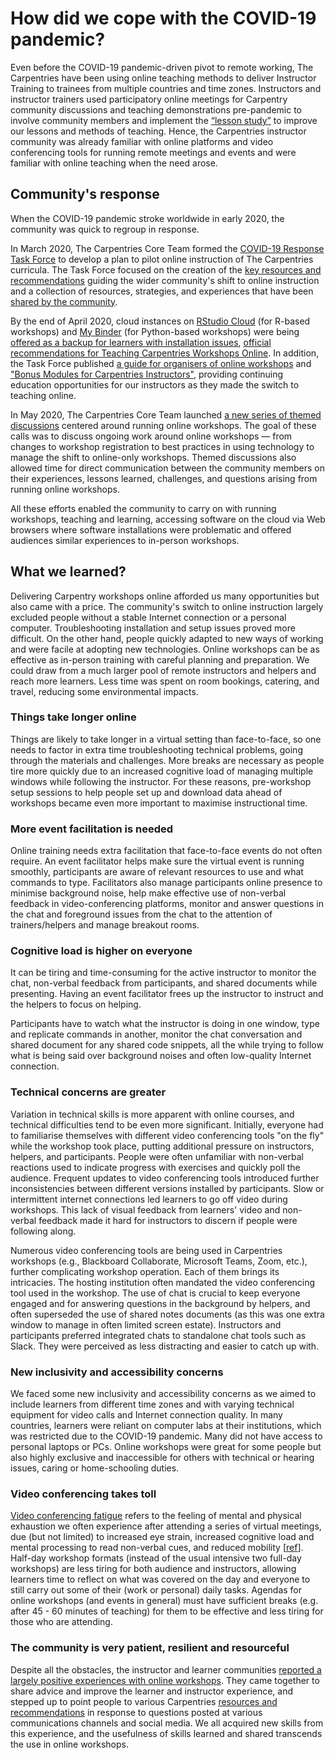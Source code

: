 # How did we cope with the COVID-19 pandemic?

Even before the COVID-19 pandemic-driven pivot to remote working, The Carpentries have been
using online teaching methods to deliver Instructor Training to trainees from multiple
countries and time zones. Instructors and instructor trainers used participatory online meetings for Carpentry community discussions and
teaching demonstrations pre-pandemic to involve community members and implement the [“lesson study”](https://en.wikipedia.org/wiki/Lesson_study) to improve our lessons and methods of teaching. Hence, the Carpentries instructor community was already familiar with online platforms and video conferencing tools for running remote meetings and events and were familiar with online teaching
when the need arose. 

## Community's response
When the COVID-19 pandemic stroke worldwide in early 2020, 
the community was quick to regroup in response. 

In March 2020, The Carpentries Core Team formed the [COVID-19 Response Task Force](https://github.com/carpentries/task-forces/blob/main/2020/COVID-19/COVID-19-charter.md) to develop a plan to pilot online instruction of The Carpentries curricula. The Task Force focused on the creation of the [key resources and recommendations](https://carpentries.org/online-workshop-recommendations/) 
guiding the wider community's shift to online instruction and a collection of resources, strategies, and experiences that have been [shared by the community](https://docs.carpentries.org/topic_folders/hosts_instructors/resources_for_online_workshops.html?highlight=online%20guides#resources-by-community).

By the end of April 2020, cloud instances on [RStudio Cloud](https://rstudio.cloud/) (for R-based workshops) and 
[My Binder](https://mybinder.org/) (for Python-based workshops) were being [offered as a backup for learners with installation issues](https://carpentries.org/blog/2020/04/scaffolds/),
[official recommendations for Teaching Carpentries Workshops Online](https://carpentries.org/online-workshop-recommendations/). In addition, the Task Force published [a guide for organisers of online 
workshops](https://carpentries.org/blog/2020/04/instructor-updates-for-online-workshops/) and ["Bonus Modules for Carpentries Instructors"](https://carpentries.github.io/instructor-training-bonus-modules/), providing continuing education opportunities for our instructors as they made the switch to teaching online.

In May 2020, The Carpentries Core Team launched [a new series of themed discussions](https://carpentries.org/blog/2020/05/online-workshop-themed-discussions/) centered around running online workshops. The goal of these calls was to discuss ongoing work around online workshops — from changes to workshop registration to best practices in using technology to manage the shift to online-only workshops. Themed discussions also allowed time for direct communication between the community members on their experiences, lessons learned, challenges, and questions arising from 
running online workshops.

All these efforts enabled the community to 
carry on with running workshops, teaching and learning, accessing software on the cloud via Web browsers where software 
installations were problematic and offered audiences similar experiences to in-person workshops.

## What we learned?

Delivering Carpentry workshops online afforded us many opportunities but also came with a price.
The community's switch to online instruction largely excluded people without a stable Internet connection or a personal computer. Troubleshooting installation and setup issues proved more difficult. On the other hand, people quickly adapted to new ways of working and were facile at
adopting new technologies. Online workshops can be as effective as in-person training with
careful planning and preparation. We could draw from a much larger pool of remote instructors and helpers
and reach more learners. Less time was spent on room bookings, catering, and travel, reducing some
environmental impacts.

### Things take longer online

Things are likely to take longer in a virtual setting than face-to-face, so one needs to factor in extra
time troubleshooting technical problems, going through the materials and challenges. More breaks are
necessary as people tire more quickly due to an increased cognitive load of managing multiple windows
while following the instructor. For these reasons, pre-workshop setup sessions to help people
set up and download data ahead of workshops became even more important to maximise instructional time.

### More event facilitation is needed

Online training needs extra facilitation that face-to-face events do not often require. An event facilitator
helps make sure the virtual event is running smoothly, participants are aware of relevant resources to use and
what commands to type. Facilitators also manage participants online presence to minimise background noise, help make effective
use of non-verbal feedback in video-conferencing platforms, monitor and answer questions in the chat and foreground issues from the chat to the attention of trainers/helpers and manage breakout rooms.

### Cognitive load is higher on everyone

It can be tiring and time-consuming for the active instructor to monitor the chat, non-verbal feedback from
participants, and shared documents while presenting. Having an event facilitator frees up the instructor
to instruct and the helpers to focus on helping.

Participants have to watch what the instructor is doing in one window, type and replicate commands in another,
monitor the chat conversation and shared document for any shared code snippets, all the while trying to follow what is being said over
background noises and often low-quality Internet connection.

### Technical concerns are greater

Variation in technical skills is more apparent with online courses, and technical difficulties tend to be even more significant.
Initially, everyone had to familiarise themselves with different video conferencing tools "on the fly" while the workshop took place, putting additional pressure on instructors, helpers, and participants.
People were often unfamiliar with non-verbal reactions used to indicate progress with exercises and quickly poll the audience. Frequent updates to video conferencing tools introduced further inconsistencies between
different versions installed by participants. Slow or intermittent internet connections led learners to go off video during workshops. This lack of visual feedback from learners' video and non-verbal feedback made it hard for instructors to discern if people were following along.

Numerous video conferencing tools are being used in Carpentries workshops (e.g., Blackboard Collaborate, Microsoft Teams, Zoom, etc.), further complicating workshop operation. Each of them brings its intricacies. The hosting institution often mandated the video conferencing tool used in the workshop. The use of chat is crucial to keep everyone engaged and for answering questions in the background by helpers, and often
superseded the use of shared notes documents (as this was one extra window to manage in often limited screen estate).
Instructors and participants preferred integrated chats to standalone chat tools such as Slack. They were perceived as less
distracting and easier to catch up with.

### New inclusivity and accessibility concerns

We faced some new inclusivity and accessibility concerns as we aimed to include learners from different
time zones and with varying technical equipment for video calls and Internet connection quality.
In many countries, learners were reliant on computer labs at their institutions, which was restricted
due to the COVID-19 pandemic. Many did not have access to personal laptops or PCs.
Online workshops were great for some people but also highly exclusive and inaccessible for others with 
technical or hearing issues, caring or home-schooling duties.

### Video conferencing takes toll

[Video conferencing fatigue](https://whatis.techtarget.com/definition/Zoom-fatigue-virtual-meeting-fatigue#:~:text=Zoom%20fatigue%2C%20also%20known%20as,series%20of%20virtual%20video%20meetings.&text=The%20concept%20of%20Zoom%20fatigue,remotely%20during%20the%20global%20pandemic.) refers to
the feeling of mental and physical exhaustion we often experience after attending a series of virtual meetings, 
due (but not limited) to increased eye strain, increased cognitive load and mental processing to read non-verbal cues, 
and reduced mobility [[ref](https://news.stanford.edu/2021/02/23/four-causes-zoom-fatigue-solutions/)].
Half-day workshop formats (instead of the usual intensive two full-day workshops) are less tiring for 
both audience and instructors, allowing learners time to reflect on what was covered on the day and 
everyone to still carry out some of their (work or personal) daily tasks. Agendas for online 
workshops (and events in general) must have sufficient breaks (e.g. after 45 - 60 minutes of teaching) 
for them to be effective and less tiring for those who are attending.

### The community is very patient, resilient and resourceful

Despite all the obstacles, the instructor and learner communities [reported a largely positive experiences with online workshops](https://carpentries.org/blog/2020/12/Carpentries-Online-Workshops/). They came together to share advice and
improve the learner and instructor experience, and stepped up to point people to various Carpentries [resources and recommendations](https://carpentries.org/online-workshop-recommendations/) in response to questions posted at various communications channels and social media. We all acquired new skills from this experience, and the usefulness of skills learned and shared transcends the use in online workshops.
